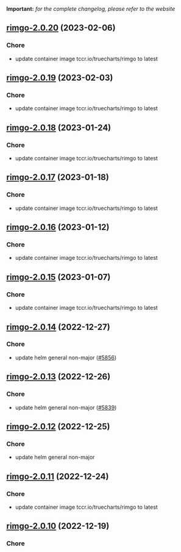 **Important:**
*for the complete changelog, please refer to the website*




## [rimgo-2.0.20](https://github.com/truecharts/charts/compare/rimgo-2.0.19...rimgo-2.0.20) (2023-02-06)

### Chore

- update container image tccr.io/truecharts/rimgo to latest
  
  


## [rimgo-2.0.19](https://github.com/truecharts/charts/compare/rimgo-2.0.18...rimgo-2.0.19) (2023-02-03)

### Chore

- update container image tccr.io/truecharts/rimgo to latest
  
  


## [rimgo-2.0.18](https://github.com/truecharts/charts/compare/rimgo-2.0.17...rimgo-2.0.18) (2023-01-24)

### Chore

- update container image tccr.io/truecharts/rimgo to latest
  
  


## [rimgo-2.0.17](https://github.com/truecharts/charts/compare/rimgo-2.0.16...rimgo-2.0.17) (2023-01-18)

### Chore

- update container image tccr.io/truecharts/rimgo to latest
  
  


## [rimgo-2.0.16](https://github.com/truecharts/charts/compare/rimgo-2.0.15...rimgo-2.0.16) (2023-01-12)

### Chore

- update container image tccr.io/truecharts/rimgo to latest
  
  


## [rimgo-2.0.15](https://github.com/truecharts/charts/compare/rimgo-2.0.14...rimgo-2.0.15) (2023-01-07)

### Chore

- update container image tccr.io/truecharts/rimgo to latest
  
  


## [rimgo-2.0.14](https://github.com/truecharts/charts/compare/rimgo-2.0.13...rimgo-2.0.14) (2022-12-27)

### Chore

- update helm general non-major ([#5856](https://github.com/truecharts/charts/issues/5856))
  
  


## [rimgo-2.0.13](https://github.com/truecharts/charts/compare/rimgo-2.0.12...rimgo-2.0.13) (2022-12-26)

### Chore

- update helm general non-major ([#5839](https://github.com/truecharts/charts/issues/5839))
  
  


## [rimgo-2.0.12](https://github.com/truecharts/charts/compare/rimgo-2.0.11...rimgo-2.0.12) (2022-12-25)

### Chore

- update helm general non-major
  
  


## [rimgo-2.0.11](https://github.com/truecharts/charts/compare/rimgo-2.0.10...rimgo-2.0.11) (2022-12-24)

### Chore

- update container image tccr.io/truecharts/rimgo to latest
  
  


## [rimgo-2.0.10](https://github.com/truecharts/charts/compare/rimgo-2.0.9...rimgo-2.0.10) (2022-12-19)

### Chore
